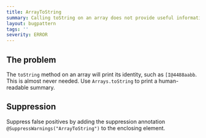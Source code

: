 ```yaml
---
title: ArrayToString
summary: Calling toString on an array does not provide useful information
layout: bugpattern
tags: ''
severity: ERROR
---
```


<!--
*** AUTO-GENERATED, DO NOT MODIFY ***
To make changes, edit the @BugPattern annotation or the explanation in docs/bugpattern.
-->


## The problem
The `toString` method on an array will print its identity, such as
`[I@4488aabb`. This is almost never needed. Use `Arrays.toString` to print a
human-readable summary.

## Suppression
Suppress false positives by adding the suppression annotation `@SuppressWarnings("ArrayToString")` to the enclosing element.
